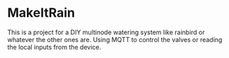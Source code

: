 # MakeItRain
This is a project for a DIY multinode watering system like rainbird or whatever the other ones are. Using MQTT to control the valves or reading the local inputs from the device. 
